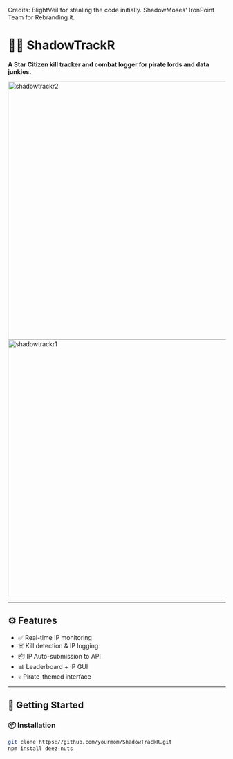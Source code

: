 
Credits:
BlightVeil for stealing the code initially.
ShadowMoses' IronPoint Team for Rebranding it.

# 🏴‍☠️ ShadowTrackR

**A Star Citizen kill tracker and combat logger for pirate lords and data junkies.**

<img width="596" alt="shadowtrackr2" src="https://github.com/user-attachments/assets/eb3337b5-52ff-4240-a0a5-a6af2ae82fb1" />
<img width="593" alt="shadowtrackr1" src="https://github.com/user-attachments/assets/932a51ec-b4fc-4678-9f58-74a840b0cbcd" />

---

## ⚙️ Features

- ✅ Real-time IP monitoring
- ☠️ Kill detection & IP logging
- 📦 IP Auto-submission to API
- 📊 Leaderboard + IP GUI
- 💀 Pirate-themed interface

---

## 🚀 Getting Started

### 📦 Installation

```bash
git clone https://github.com/yourmom/ShadowTrackR.git
npm install deez-nuts
